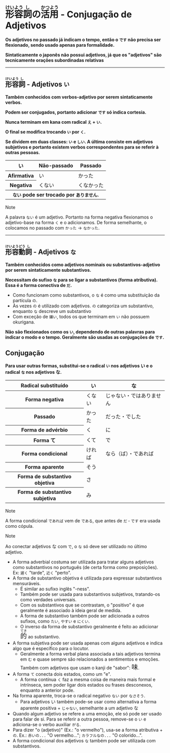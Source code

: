 # <ruby>形<rt>けい</rt>容<rt>よう</rt>詞<rt>し</rt></ruby>の<ruby>活<rt>かつ</rt>用<rt>よう</rt></ruby> - Conjugação de Adjetivos

**Os adjetivos no passado já indicam o tempo, então o `です` não precisa ser flexionado, sendo usado apenas para formalidade.**

**Sintaticamente o japonês não possui adjetivos, já que os "adjetivos" são tecnicamente orações subordinadas relativas**

---

## <ruby>形<rt>けい</rt>容<rt>よう</rt>詞<rt>し</rt></ruby> - Adjetivos `い`

**Também conhecidos com verbos-adjetivo por serem sintaticamente verbos.**

**Podem ser conjugados, portanto adicionar `です` só indica cortesia.**

**Nunca terminam em kana com radical `え` + `い`.**

**O final se modifica trocando `い` por `く`.**

**Se dividem em duas classes: `い` e `しい`. A última consiste em adjetivos subjetivos e portanto existem verbos correspondentes para se referir à outras pessoas.**

<table>
    <thead>
        <tr>
            <th>い</th>
            <th>Não-passado</th>
            <th>Passado</th>
        </tr>
    </thead>
    <tr>
        <th>Afirmativa</th>
        <td>い</td>
        <td>かった</td>
    </tr>
    <tr>
        <th>Negativa</th>
        <td>くない</td>
        <td>くなかった</td>
    </tr>
        <tr>
        <th colspan="3"><code>ない</code> pode ser trocado por <code>ありません</code>.</th>
    </tr>
</table>

> [!NOTE]
> A palavra `ない` é um adjetivo. Portanto na forma negativa flexionamos o adjetivo-base na forma `く` e o adicionamos. De forma semelhante, o colocamos no passado com `かった` → `なかった`.

---

## <ruby>形<rt>けい</rt>容<rt>よう</rt>動<rt>どう</rt>詞<rt>し</rt></ruby> - Adjetivos `な`

**Também conhecidos como adjetivos nominais ou substantivos-adjetivo por serem sintaticamente substantivos.**

**Necessitam do sufixo `な` para se ligar a substantivos (forma atributiva). Essa é a forma conectiva de `だ`.**

-   Como funcionam como substantivos, o `な` é como uma substituição da partícula `の`.
-   Às vezes `の` é utilizado com adjetivos. `の` categoriza um substantivo, enquanto `な` descreve um substantivo
-   Com exceção de `嫌い`, todos os que terminam em `い` não possuem okurigana.

**Não são flexionados como os `い`, dependendo de outras palavras para indicar o modo e o tempo. Geralmente são usadas as conjugações de `です`.**

## Conjugação

**Para usar outras formas, substitui-se o radical `い` nos adjetivos い e o radical `な` nos adjetivos な.**

<table>
    <thead>
        <tr>
            <th>Radical substituído</th>
            <th>い</th>
            <th>な</th>
        </tr>
    </thead>
    <tr>
        <th>Forma negativa</th>
        <td>くない</td>
        <td>じゃない・ではありません</td>
    </tr>
    <tr>
        <th>Passado</th>
        <td>かった</td>
        <td>だった・でした</td>
    </tr>
    <tr>
        <th>Forma de advérbio</th>
        <td>く</td>
        <td>に</td>
    </tr>
    <tr>
        <th>Forma て</th>
        <td>くて</td>
        <td>で</td>
    </tr>
    <tr>
        <th>Forma condicional</th>
        <td>ければ</td>
        <td>なら（ば）・であれば</td>
    </tr>
    <tr>
        <th>Forma aparente</th>
        <td colspan="2">そう</td>
    </tr>
    <tr>
        <th>Forma de substantivo objetiva</th>
        <td colspan="2">さ</td>
    </tr>
    <tr>
        <th>Forma de substantivo subjetiva</th>
        <td colspan="2">み</td>
    </tr>
</table>

> [!NOTE]
> A forma condicional `であれば` vem de `である`, que antes de `だ・です` era usada como cópula.

> [!NOTE]
> Ao conectar adjetivos な com `で`, o `な` só deve ser utilizado no último adjetivo.

-   A forma adverbial costuma ser utilizada para tratar alguns adjetivos como substantivos no português (de certa forma como preposições). Ex: `遅く` "tarde", `近く` "perto".
-   A forma de substantivo objetiva é utilizada para expressar substantivos mensuráveis.
    -   É similar ao sufixo inglês "-ness".
    -   Também pode ser usada para substantivos subjetivos, tratando-os como verdades universais.
    -   Com os substantivos que se contrastam, o "positivo" é que geralmente é associado à ideia geral de medida.
    -   A forma de substantivo também pode ser adicionada a outros sufixos, como `たい`, `やすい` e `にくい`.
    -   O inverso da forma de substantivo geralmente é feito ao adicionar <font size="5"><code><ruby>的<rt>てき</rt></ruby></code></font> ao substantivo.
-   A forma subjetiva pode ser usada apenas com alguns adjetivos e indica algo que é específico para o locutor.
    -   Geralmente a forma verbal plana associada a tais adjetivos termina em `む` e quase sempre são relacionados a sentimentos e emoções. Também com adjetivos que usam o kanji de "sabor": <font size="5">`味`</font>.
-   A forma `て` conecta dois estados, como um "e".
    -   A forma contínua `く` faz a mesma coisa de maneira mais formal e intrínseca, sem poder ligar dois estados ou frases desconexos, enquanto a anterior pode.
-   Na forma aparente, troca-se o radical negativo `ない` por `なさそう`.
    -   Para adjetivos い também pode-se usar como alternativa a forma aparente positiva + `じゃない`, semelhante a um adjetivo な
-   Quando algum adjetivo se refere a uma emoção, ele só pode ser usado para falar de si. Para se referir a outra pessoa, remove-se o `い` e adiciona-se o verbo auxiliar `がる`.
-   Para dizer "o (adjetivo)" (Ex.: "o vermelho"), usa-se a forma atributiva + `の`. Ex.: `赤いの...` "O vermelho..."; `カラフルなの...` "O colorido...".
-   A forma condicional dos adjetivos `な` também pode ser utilizada com substantivos.
